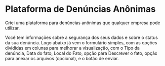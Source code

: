 # Plataforma de Denúncias Anônimas
 Criei uma plataforma para denúncias anônimas que qualquer empresa pode utilizar.
 
Você tem informações sobre a segurança dos seus dados e sobre o status da sua denúncia.
Logo abaixo já vem o formulário simples, com as opções divididas em colunas para melhorar a visualização, com o Tipo da denúncia, Data do fato, Local do Fato, opção para Descrever o fato, opção para anexar os arquivos (opcional), e o botão de enviar.
  

